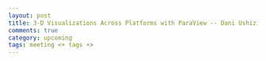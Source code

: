 ```yaml
---
layout: post
title: 3-D Visualizations Across Platforms with ParaView -- Dani Ushizima
comments: true
category: upcoming
tags: meeting <+ tags +>
---
```



